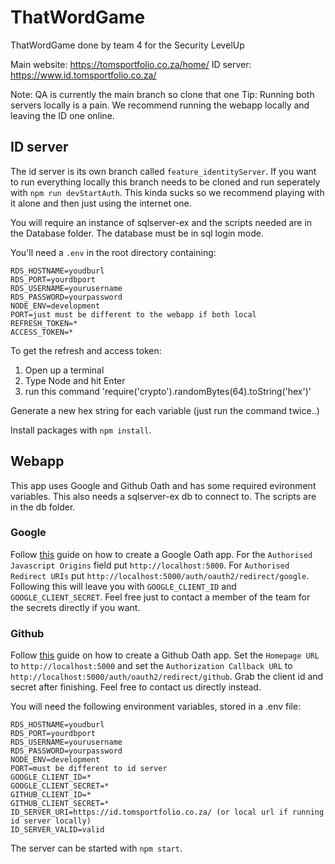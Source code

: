 # ThatWordGame
ThatWordGame done by team 4 for the Security LevelUp

Main website: https://tomsportfolio.co.za/home/
ID server: https://www.id.tomsportfolio.co.za/

Note: QA is currently the main branch so clone that one
Tip: Running both servers locally is a pain. We recommend running the webapp locally and leaving the ID one online.

## ID server
The id server is its own branch called `feature_identityServer`. If you want to run everything locally this branch needs to be cloned and run seperately with `npm run devStartAuth`. This kinda sucks so we recommend playing with it alone and then just using the internet one.

You will require an instance of sqlserver-ex and the scripts needed are in the Database folder. The database must be in sql login mode.

You'll need a `.env` in the root directory containing:
```
RDS_HOSTNAME=youdburl
RDS_PORT=yourdbport
RDS_USERNAME=yourusername
RDS_PASSWORD=yourpassword
NODE_ENV=development
PORT=just must be different to the webapp if both local
REFRESH_TOKEN=*
ACCESS_TOKEN=*
```
To get the refresh and access token:
1. Open up a terminal
2. Type Node and hit Enter
3. run this command 'require('crypto').randomBytes(64).toString('hex')'

Generate a new hex string for each variable (just run the command twice..)

Install packages with `npm install`.

## Webapp
This app uses Google and Github Oath and has some required evironment variables. This also needs a sqlserver-ex db to connect to. The scripts are in the db folder.
### Google
Follow [this](https://support.google.com/cloud/answer/6158849?hl=en) guide on how to create a Google Oath app. For the `Authorised Javascript Origins` field put `http://localhost:5000`. For `Authorised Redirect URIs` put `http://localhost:5000/auth/oauth2/redirect/google`. Following this will leave you with `GOOGLE_CLIENT_ID` and `GOOGLE_CLIENT_SECRET`. Feel free just to contact a member of the team for the secrets directly if you want.
### Github
Follow [this](https://docs.github.com/en/apps/oauth-apps/building-oauth-apps/creating-an-oauth-app) guide on how to create a Github Oath app. Set the `Homepage URL` to `http://localhost:5000` and set the `Authorization Callback URL` to `http://localhost:5000/auth/oauth2/redirect/github`. Grab the client id and secret after finishing. Feel free to contact us directly instead.

You will need the following environment variables, stored in a .env file:
```
RDS_HOSTNAME=youdburl
RDS_PORT=yourdbport
RDS_USERNAME=yourusername
RDS_PASSWORD=yourpassword
NODE_ENV=development
PORT=must be different to id server
GOOGLE_CLIENT_ID=*
GOOGLE_CLIENT_SECRET=*
GITHUB_CLIENT_ID=*
GITHUB_CLIENT_SECRET=*
ID_SERVER_URI=https://id.tomsportfolio.co.za/ (or local url if running id server locally)
ID_SERVER_VALID=valid
```

The server can be started with `npm start`.